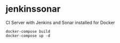 # jenkinssonar
CI Server with Jenkins and Sonar installed for Docker

```
docker-compose build
docker-compose up -d
```
